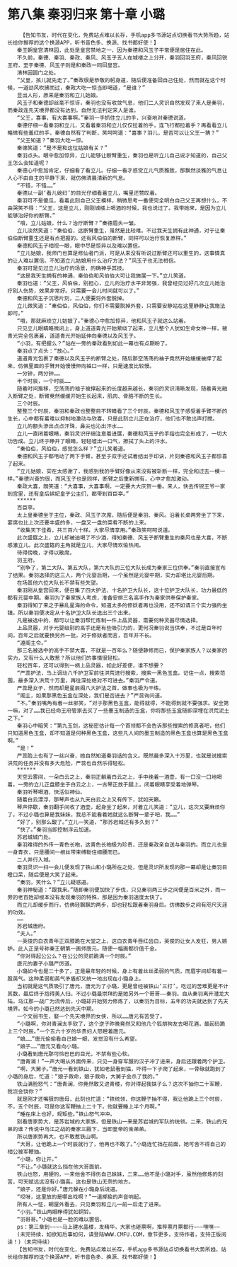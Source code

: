 # 第八集 秦羽归来 第十章 小璐
        【告知书友，时代在变化，免费站点难以长存，手机app多书源站点切换看书大势所趋，站长给你推荐的这个换源APP，听书音色多、换源、找书都好使！】
       秦王朝皇宫清林园，此处是皇宫禁地之一，因为秦德和风玉子平常便是居住在此。
       不久前，秦德、秦羽、秦政、秦风、风玉子五人在城楼之上分开，秦羽回羽王府，秦风回锐王府，至于秦德、风玉子则是和秦政一同回皇宫。
       清林园圆门之处。
       “父皇，孩儿就先走了。”秦政很是恭敬的躬身道，随后便准备回自己住处，然而就在这个时候，一道劲风吹拂而过，秦政大吃一惊当即喝道，“是谁？”
       显出人形，原来是秦羽和立儿姑娘。
       风玉子和秦德却丝毫不惊讶，秦羽也没有收敛气息，他们二人灵识自然发现了来人是秦羽，而秦政连先天境界都没有达到，自然无法判定来人是谁。
       “父王，喜事，有大喜事啊。”秦羽一手抓住立儿的手，兴奋地对秦德说道。
       秦德仔细一看秦羽和立儿，又看着秦羽和立儿仅仅拉着的手，连飞行都拉着手？再看看立儿略微有些羞红的手，秦德自然有了判断，笑呵呵道：“喜事？羽儿，是否可以让父王一猜？”
       “父王知道？”秦羽大吃一惊。
       秦德笑道：“是不是和这位姑娘有关？”
       秦羽点头。眼中愈加惊异，立儿能够让断臂重生，秦羽也是听立儿自己说才知道的，自己父王怎么会知道呢？
       秦德心中愈加肯定，仔细看了看立儿。仔细一看才感觉立儿气质雅致，那飘然淡雅的气息让人心不由自主的平静下来，就仿佛清晨清新的气息。
       “不错，不错……”
       秦德以一副‘看儿媳妇’的目光仔细看着立儿，嘴里还赞叹着。
       秦羽可不是傻瓜，看着此刻自己父王模样，稍微思考一番便完全明白自己父王再想什么，不由哭笑不得：“父王，这是立儿，刚刚城楼上喝酒的时候，我也说过了。我带她来，是因为立儿能够治好你的断臂。”
       “哦，立儿姑娘，什么？治疗断臂？”秦德眉头一皱。
       立儿淡然笑道：“秦伯伯，这断臂重生，虽然是比较难。不过我天生拥有此神通，对于让秦伯伯断臂重生还是有点把握的。还有风伯伯的断臂，同样可以治疗恢复原样。”
       秦德和风玉子相视一眼，眼中尽是惊异以及难以置信。
       “立儿姑娘，我师门也算是修仙者门派，可是从来没有听说过断臂还可以重生的，这事情真的让人难以置信。不知道立儿姑娘用什么治疗方法？”风玉子也无法相信。
       秦羽可是见过立儿治疗的场景，的确神乎其技。
       “这是我天生拥有的神通，秦伯伯和风伯伯大可让我施展一下。”立儿笑道。
       秦羽也道：“父王，风伯伯，别担心，立儿的治疗水平非常强，我曾经见过好几次立儿她治疗别人伤势，效果非常好。只需要一会儿时间就可以了。”
       秦德和风玉子沉思片刻，二人便要将外套脱掉。
       立儿微笑道：“秦伯伯，风伯伯，你们不需要脱掉外套，只需要安静站在这里静静让我施法即可。”
       “哦，那就麻烦立儿姑娘了。”秦德心中愈加惊异，他和风玉子就这么站着。
       只见立儿眼睛略微闭上，身上道道青光开始萦绕了起来，立儿整个人犹如生命女神一样，被青光完全包裹着，道道青光开始延伸向秦德以及风玉子。
       “小羽，有把握么？”站在一旁的秦政看到如此一幕也有点期盼了。
       秦羽点了点头：“放心。”
       道道青光包裹了秦德以及风玉子的断臂之处，随后那空荡荡的袖子竟然开始缓缓被撑了起来，仿佛里面的手臂开始慢慢伸向袖口一样，只是速度比较慢。
       一分钟，两分钟……
       半个时辰，一个时辰……
       随着时间推移，空荡荡的袖子被撑起来的长度越来越长，秦羽的灵识清晰发现，随着青光融入断臂之处，断臂竟然缓缓开始生长起来，肌肉、骨胳不断的生长。
       三个时辰。
       整整三个时辰，秦羽和秦政也整整目不转睛看了三个时辰。秦德和风玉子感受着手臂不断的生长，心中都有着难以抑制地激动与欣喜，只是此刻立儿正在治疗，他们也不敢出声打搅。
       立儿的额头渗出点点汗珠，鼻尖也沁出汗水……
       立儿一直闭着眼睛，秦羽灵识仔细注意着进展，秦德和风玉子的手指也完全形成了，一切大功告成。立儿终于睁开了眼睛，轻轻嘘出一口气，擦拭了头上的汗水。
       “秦伯伯，风伯伯，感觉怎么样？”立儿笑着道。
       秦德和风玉子都甩动了两下手臂，甚至于双手还试着结出手印诀，片刻秦德和风玉子都惊喜了起来。
       “立儿姑娘，实在太感谢了，我感到我的手臂好像从来没有被斩断一样，完全和过去一模一样。”秦德兴奋的很，而风玉子也是同样，断臂之后重新拥有，心中才愈加激动。
       秦政大喜，朗笑道：“大喜事，大喜事啊，一定要大大庆贺一番。来人，快去传锐王爷一家到宫里，还有皇后嫔妃皇子公主们，都带到百臣亭。”
       ******
       百臣亭。
       太上皇秦德坐于主位，秦政、风玉子次席，随后便是秦羽、秦风。沿着长桌两旁坐了下来，宴席也比上次还要丰盛的多，一盘又一盘的菜肴不断的上来。
       “收集天下佳肴，共三百六十样。大家尽情享用。”秦政笑呵呵说道。
       此次盛筵之上，立儿却被迫喝了不少酒，得知秦德、风玉子断臂重生的秦风也是大喜，不断感激立儿。此次盛筵的主角就是立儿，大家尽情欢愉热闹。
       待得傍晚，才得以散席。
       羽王府。
       “别争了，第二大队、第五大队，第六大队的三位大队长成为秦家三位供奉。”秦羽直接宣布了结果。秦羽选择的这三人，两个元婴后期，一个虽然是元婴中期，实力却堪比元婴后期。
       在场其他六位大队长不禁有些失望。
       秦羽刚从皇宫回来，便召集了四大护法、十名护卫大队长，这十位护卫大队长，功力最低的都有元婴中期。秦羽为了秦家族人考虑，准备安排三名高手作为秦家供奉保护秦家。
       秦羽得知了来之于暴乱星海的命令，知道太多的修妖者再也没用，还不如请三个实力强的坐镇。所以秦羽便决定从十名护卫大队长选出三个出来。
       凡是被选中的，都可以让秦羽帮忙炼制一件上品灵器，需要何种灵器尽情选择。
       上品灵器，对于元婴级别的高手还是有些吸引力的，更何况秦羽说当供奉，不过是百年时间，百年之后就要换另外一批，对于修妖者而言，百年并不长。
       “遵阁主令。”
       那三名被选中的高手不禁大喜，不就是一百年么？随便静修而已，保护秦家族人？以秦家的实力，又有什么人敢惹？所以他们的事情很轻松。
       轻松百年，还可以得到一柄上品灵器，如此好差使，谁不想要？
       “严蕊护法，马上调动八千护卫军前往洪荒进行搜索，搜索一黑色玉盒。记住一点，搜索范围，最多深入洪荒十万里，再往深处绝对不可进去。”秦羽严令道。
       严蕊是女子，然而却是星辰阁八大护法之首，做事也极为干练。
       “阁主，如果那黑色玉盒在深处，我们是否进去？”严蕊询问道。
       “不。”秦羽嘴角有着一丝邪笑，“对于那黑色玉盒，能得就得，不能得到就不要强求。安全第一嘛，对了……我已经命王府管家去买了一些墨玉制造的玉盒，你将那些玉盒随即深埋在洪荒泥土之下。”
       秦羽心中暗笑：“第九玉剑，这秘密估计每一个首领都不会告诉那些搜索的修真者吧，他们只知道黑色玉盒，却不知道是何种黑色玉盒，这些凡人间的墨玉制造的黑色玉盒也算是黑色玉盒啊。”
       “是！”
       严蕊脸上也有了一丝兴奋，她自然知道秦羽话的含义。既然最多深入十万里，也就是说搜索洪荒的任务并没有多大危险，严蕊也自然乐得轻松。
       ******
       天空云雾间，一朵白云之上，秦羽正躺着白云之上，手中挽着一酒壶，有一口没一口地喝着。一旁的立儿正盘膝坐于白云之上，一古琴正放于腿上，闭着眼睛享受着地弹琴。
       秦羽听琴喝酒，快活似神仙。
       随着白云漂浮，那琴声也从九天白云之上又有传下，犹如天籁。
       琴声停歇，秦羽翻手间收了酒壶，起身坐了起来，对着立儿笑道：“立儿，这次又要麻烦你了。不过小璐也算是我妹妹，我总不能看着她就这么断臂一辈子吧，我……”
       “好了，别那么酸了。”立儿一笑道，“那苏岩城还有多久到？”
       “快了。”秦羽当即控制浮云加速。
       苏岩城城门处。
       秦羽难得的外传一青色长袍，这青色长袍极为珍贵，还是秦政亲自送与秦羽的。而立儿也是一身青衣，只是腰间一根丝带束缚勒住细腰而已。
       二人并行入城。
       秦羽灵识一扫一会儿便发现了铁山和小璐所在之处，但是灵识所发现的那一幕却是让秦羽目瞪口呆，随后便是大笑了起来。
       “秦羽，笑什么？”立儿疑惑道。
       秦羽神秘道：“跟我来。”随即秦羽便加快了步伐，只见秦羽两三步之间便是百米之外，而一旁的老百姓却根本没有发现秦羽的特殊，那是因为秦羽速度太快了。
       而立儿却缓步而行，仿佛轻飘飘的两步，却也轻松跟着秦羽身后。仿佛数步之间有咫尺天涯的功效。
       ……
       苏岩城唐府。
       “夫人。”
       一英俊的白衣青年正双膝跪在大堂之上，这白衣青年唇红齿白，英俊的让女人发狂，男人嫉妒。此人正是号称秦王朝第一画师唐元。随便一幅画都价值千金。
       “你对得起公公么？在公公的灵前跪满一个时辰。”
       唐元的妻子小璐严厉道。
       小璐如今也是二十多了，正是最年轻的时候，身上有着丝丝柔弱的气质，而眉宇间却有着一股英气。这种柔弱和英气矛盾却又统一地出现在小璐身上。
       当初就是这气质吸引了唐元，唐元为了小璐，更是曾经被铁山‘三打’。吃过的苦难更是不计其数，最后终于抱得美人归。不过小璐最崇拜的是她另外一个哥哥——秦羽。自从秦羽离开潜龙大陆，乌江那一战广为流传后，小璐却开始努力修炼了，以秦羽为目标，五年的功夫就达到了先天境界。如今的小璐已然达到先天中期。
       一个文弱书生，娶一个先天境界的女侠，所以……唐元有苦受了。
       “小璐啊，你对青澜太手软了，这个逆子昨晚竟然又和他几个狐朋狗友去喝花酒，最起码跪上三个时辰。”一个五六十岁的华贵妇人怒瞪着唐元。
       “娘……”唐元偷偷看自己娘一眼，发觉没有什么希望。
       “娘子……”唐元又看向小璐。
       小璐看到唐元那可怜巴巴的目光，不禁有些心软。
       “唐青澜！”一声大喝从外面传来，只见一身穿军服的汉子冲了进来，身后还跟着两个护卫。
       “啊，大舅子。”唐元一看到铁山，犹如老鼠看到猫，吓得一下子爬了起来，一骨碌就跑到了小璐的身后，忙道：“娘子救命，娘子救命，大舅子会杀了我的。”
       铁山满脸怒气：“唐青澜，你竟然敢又进青楼，你对得起我妹子么？这次不抽你二十军鞭，我岂会饶你？”
       就是刚才还嘴狠的唐母，此刻也忙道：“铁统领，你这鞭子抽不得，我让他跪上三个时辰，不，五个时辰，可是你这军鞭抽上二十下，他就要睡上半个月啊。”
       “睡在床上也好，规矩些。”铁山怒气冲冲。
       别看唐家势大，是苏岩城的大家族，但是铁山一来是苏岩城的军队的统领。二来，铁山的兄弟的谁？传说中乌江之战的秦家三殿下，当即皇帝的亲弟弟。
       所以唐家势再大，也不敢惹铁山啊。
       “大哥，让他跪上一个时辰就行了，他再也不敢了。”小璐连忙挡在前面，她可舍不得自己的相公被军鞭抽。
       “小璐，你让开。”
       “不让。”小璐就这么挡在他大哥面前。
       铁山也怒，用硬的，一来他舍不得伤自己妹妹，二来……他不是小璐对手，虽然他修炼的刻苦，可天赋远远没有小璐高。这也是铁山无奈的地方。
       “娘子，还是你好。”唐元躲在小璐身后说道。
       “哎呀，这里放的是哪出戏啊？”一道揶揄的声音响起。
       所有人一怔，朝屋外看去，只见秦羽和立儿一前一后走了进来。
       “小羽。”铁山两眼睁得犹如铜铃。
       “羽哥哥。”小璐也是一脸的难以置信。
       ps：第三章到~~~~马上建水晶楼，发精华，大家也砸票啊，推荐票月票都行~~~嘿嘿~~
       (未完待续，如欲知后事如何，请登陆WWW.CMFU.COM，章节更多，支持作者，支持正版阅读！)（未完待续）
       【告知书友，时代在变化，免费站点难以长存，手机app多书源站点切换看书大势所趋，站长给你推荐的这个换源APP，听书音色多、换源、找书都好使！】